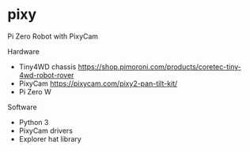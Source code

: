 # pixy
Pi Zero Robot with PixyCam

Hardware
- Tiny4WD chassis https://shop.pimoroni.com/products/coretec-tiny-4wd-robot-rover
- PixyCam https://pixycam.com/pixy2-pan-tilt-kit/
- Pi Zero W

Software
- Python 3
- PixyCam drivers
- Explorer hat library

